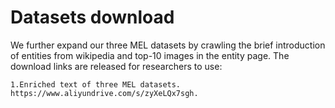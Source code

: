 # Datasets download
We further expand our three MEL datasets by crawling the brief introduction of entities from wikipedia and top-10 images in the entity page.
The download links are released for researchers to use:

    1.Enriched text of three MEL datasets. https://www.aliyundrive.com/s/zyXeLQx7sgh.
